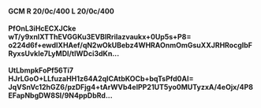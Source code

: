#### GCM R 20/0c/400 L 20/0c/400
**PfOnL3iHcECXJCke**<br/>**wT/y9xnIXTThEVGGKu3EVBlRrilazvaukx+0Up5s+P8=**<br/>**o224d6f+ewdIXHAef/qN2wOkUBebz4WHRAOnmOmGsuXXJRHRocgIbFRyxsUvkle7LyMDI/tlWDci3dKn...**<br/><br/>
**UtLbmpkFoPf56Ti7**<br/>**HJrLGoO+LLfuzaHH1z64A2qICAtbKOCb+bqTsPfd0AI=**<br/>**JqVSnVc12hGZ6/pzDFjg4+tArWVb4elPP21UT5yo0MUTyzxA/4eOjx/4P8EFapNbgDW8SI/9N4ppDbRd...**